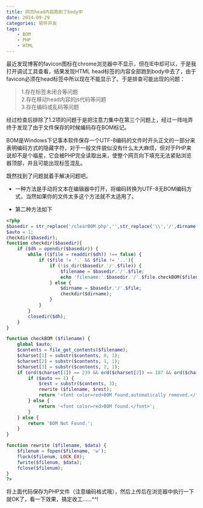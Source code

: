 ```yaml
---
title: 网页head内容跑到了body中
date: 2014-09-29
categories: 软件开发
tags:
	- BOM
	- PHP
	- HTML
---
```


最近发现博客的favicon图标在chrome浏览器中不显示，但在IE中却可以，于是我打开调试工具查看，结果发现HTML head标签的内容全部跑到body中去了，由于favicon必须在head标签中所以现在不能显示了。于是排查可能出现的问题：

> 1.存在标签未闭合等问题  
> 2.存在移动head内容的js代码等问题  
> 3.存在编码或乱码等问题  

<!--more-->

经过检查后排除了1.2项的问题于是把注意力集中在第三个问题上，经过一阵咕弄终于发现了由于文件保存的时候编码存在BOM标记。

BOM是Windows下记事本软件保存一个UTF-8编码的文件时开头正文的一部分来表明编码方式的隐藏字符，对于一般文件貌似没有什么太大麻烦，但对于PHP来说却不是个福星，它会被PHP完全读取出来，使整个网页向下填充无法紧贴浏览器顶部，并且可能出现标签混乱。

既然找到了问题就着手解决问题吧。

- 一种方法是手动将文本在编辑器中打开，将编码转换为UTF-8无BOM编码方式，当然如果你的文件太多这个方法就不太适用了。

- 第二种方法如下  

```php
<?php 
$basedir = str_replace('/clearBOM.php','',str_replace('\\','/',dirname(__FILE__)));
$auto = 1;
checkdir($basedir);
function checkdir($basedir){
	if ($dh = opendir($basedir)) {
		while (($file = readdir($dh)) !== false) {
			if ($file != '.' && $file != '..'){
				if (!is_dir($basedir.'/'.$file)) {
					$filename = $basedir.'/'.$file;
					echo 'filename:'.$basedir.'/'.$file.checkBOM($filename).'<br>';
				} else {
					$dirname = $basedir.'/'.$file;
					checkdir($dirname);
				}
			}
		}
		closedir($dh);
	}
}

function checkBOM ($filename) {
	global $auto;
	$contents = file_get_contents($filename);
	$charset[1] = substr($contents, 0, 1);
	$charset[2] = substr($contents, 1, 1);
	$charset[3] = substr($contents, 2, 1);
	if (ord($charset[1]) == 239 && ord($charset[2]) == 187 && ord($charset[3]) == 191) {
		if ($auto == 1) {
			$rest = substr($contents, 3);
			rewrite ($filename, $rest);
			return '<font color=red>BOM found,automatically removed.</font>';
		} else {
			return '<font color=red>BOM found.</font>';
		}
	} else {
		return 'BOM Not Found.';
	}
}

function rewrite ($filename, $data) {
	$filenum = fopen($filename, 'w');
	flock($filenum, LOCK_EX);
	fwrite($filenum, $data);
	fclose($filenum);
}
?>
```

将上面代码保存为PHP文件（注意编码格式哦），然后上传后在浏览器中执行一下就OK了，看一下效果，搞定收工……^^!



